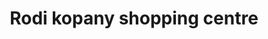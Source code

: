 ---
title: "Rodi kopany shopping centre"
url: /rodi-kopany/rodi-kopany-shopping-centre/
shop: mall
---